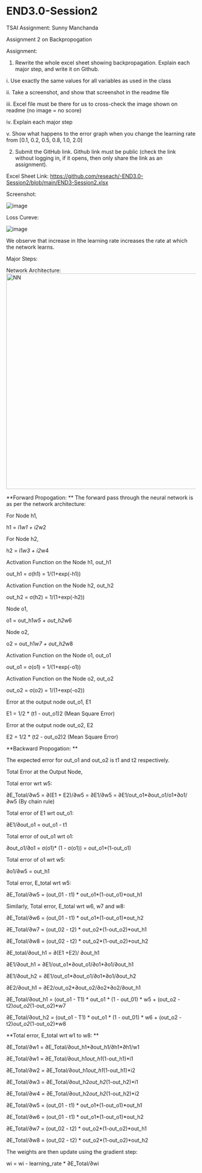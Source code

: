 # END3.0-Session2

TSAI Assignment: Sunny Manchanda

Assignment 2 on Backpropogation

Assignment:

1. Rewrite the whole excel sheet showing backpropagation. Explain each major step, and write it on Github. 

i. Use exactly the same values for all variables as used in the class

ii. Take a screenshot, and show that screenshot in the readme file

iii. Excel file must be there for us to cross-check the image shown on readme (no image = no score)

iv. Explain each major step

v. Show what happens to the error graph when you change the learning rate from [0.1, 0.2, 0.5, 0.8, 1.0, 2.0] 

2. Submit the GitHub link. Github link must be public (check the link without logging in, if it opens, then only share the link as an assignment). 


Excel Sheet Link: https://github.com/reseach/-END3.0-Session2/blob/main/END3-Session2.xlsx

Screenshot:

![image](https://user-images.githubusercontent.com/91345062/135693503-d184ebaf-1f6a-41ff-ba65-c1c5b791aebc.png)

Loss Cureve:

![image](https://user-images.githubusercontent.com/91345062/135693625-5d89d021-046b-412a-9351-6d88c914b14e.png)

We observe that increase in lthe learning rate increases the rate at which the network learns.

Major Steps:

Network Architecture:
<img width="574" alt="NN" src="https://user-images.githubusercontent.com/91345062/135693870-6f5f9634-a26a-447a-b624-4ca879e842bd.png">

**Forward Propogation:
**
The forward pass through the neural network is as per the network architecture:

>
For Node h1,

  h1 = i1*w1 + i2*w2

For Node h2,

  h2 = i1*w3 + i2*w4

Activation Function on the Node h1, out_h1

  out_h1 = σ(h1) =  1/(1+exp(-h1))

Activation Function on the Node h2, out_h2

  out_h2 = σ(h2) =  1/(1+exp(-h2))

Node o1,

  o1 = out_h1*w5 + out_h2*w6

Node o2,

  o2 = out_h1*w7 + out_h2*w8

Activation Function on the Node o1, out_o1

  out_o1 = σ(o1) =  1/(1+exp(-o1))

Activation Function on the Node o2, out_o2

  out_o2 = σ(o2) =  1/(1+exp(-o2))

Error at the output node out_o1, E1

  E1 = 1/2 * (t1 - out_o1)2  (Mean Square Error)

Error at the output node out_o2, E2

  E2 = 1/2 * (t2 - out_o2)2  (Mean Square Error)


**Backward Propogation:
**

The expected error for out_o1 and out_o2 is t1 and t2 respectively.

Total Error at the Output Node,

Total error wrt w5:

∂E_Total/∂w5 = ∂(E1 + E2)/∂w5 = ∂E1/∂w5 =  ∂E1/out_o1*∂out_o1/o1*∂o1/∂w5 (By chain rule)

Total error of E1 wrt out_o1:

∂E1/∂out_o1 = out_o1 - t1

Total error of out_o1 wrt o1:

∂out_o1/∂o1 =  σ(o1)* (1 - σ(o1)) = out_o1*(1-out_o1)

Total error of o1 wrt w5:

∂o1/∂w5 = out_h1

Total error, E_total wrt w5:

∂E_Total/∂w5 = (out_01 - t1) * out_o1*(1-out_o1)*out_h1

Similarly, Total error, E_total wrt w6, w7 and w8:

∂E_Total/∂w6 = (out_01 - t1) * out_o1*(1-out_o1)*out_h2

∂E_Total/∂w7 = (out_02 - t2) * out_o2*(1-out_o2)*out_h1

∂E_Total/∂w8 = (out_02 - t2) * out_o2*(1-out_o2)*out_h2
 
∂E_total/∂out_h1 = ∂(E1  +E2)/ ∂out_h1 

∂E1/∂out_h1 = ∂E1/out_o1*∂out_o1/∂o1*∂o1/∂out_h1

∂E1/∂out_h2 = ∂E1/out_o1*∂out_o1/∂o1*∂o1/∂out_h2

∂E2/∂out_h1 = ∂E2/out_o2*∂out_o2/∂o2*∂o2/∂out_h1

∂E_Total/∂out_h1 = (out_o1 - T1) * out_o1 * (1 - out_01) * w5 + (out_o2 - t2)*out_o2*(1-out_o2)*w7

∂E_Total/∂out_h2 = (out_o1 - T1) * out_o1 * (1 - out_01) * w6 + (out_o2 - t2)*out_o2*(1-out_o2)*w8


**Total error, E_total wrt w1 to w8:
**

∂E_Total/∂w1 = ∂E_Total/∂out_h1*∂out_h1/∂h1*∂h1/w1

∂E_Total/∂w1 = ∂E_Total/∂out_h1*out_h1*(1-out_h1)*i1

∂E_Total/∂w2 = ∂E_Total/∂out_h1*out_h1*(1-out_h1)*i2

∂E_Total/∂w3 = ∂E_Total/∂out_h2*out_h2*(1-out_h2)*i1

∂E_Total/∂w4 = ∂E_Total/∂out_h2*out_h2*(1-out_h2)*i2

∂E_Total/∂w5 = (out_01 - t1) * out_o1*(1-out_o1)*out_h1

∂E_Total/∂w6 = (out_01 - t1) * out_o1*(1-out_o1)*out_h2

∂E_Total/∂w7 = (out_02 - t2) * out_o2*(1-out_o2)*out_h1

∂E_Total/∂w8 = (out_02 - t2) * out_o2*(1-out_o2)*out_h2

The weights are then update using the gradient step:

wi = wi - learning_rate * ∂E_Total/∂wi



